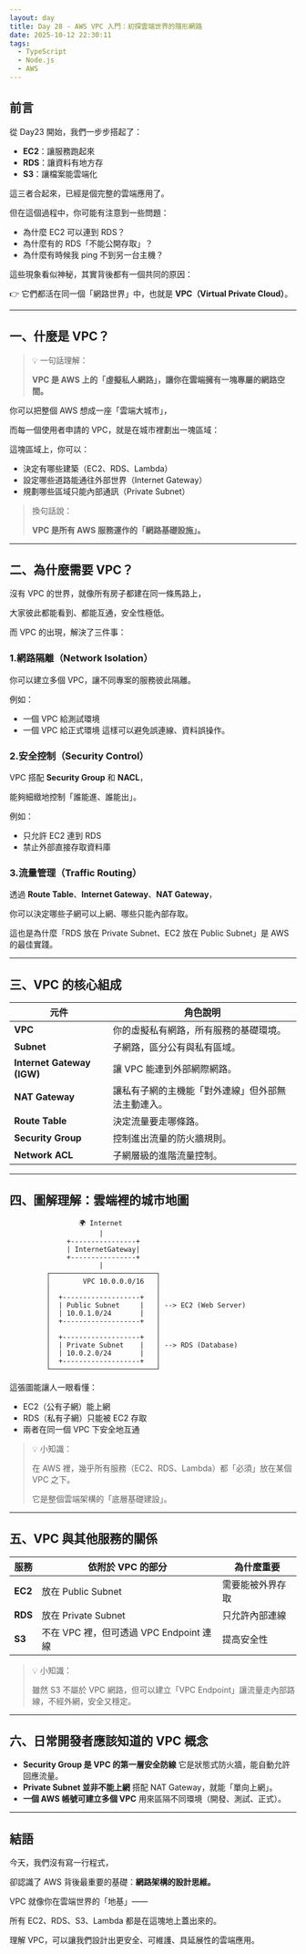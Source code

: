 ```yaml
---
layout: day
title: Day 28 - AWS VPC 入門：初探雲端世界的隱形網路
date: 2025-10-12 22:30:11
tags:
  - TypeScript
  - Node.js
  - AWS
---
```


## 前言

從 Day23 開始，我們一步步搭起了：

- **EC2**：讓服務跑起來
- **RDS**：讓資料有地方存
- **S3**：讓檔案能雲端化

這三者合起來，已經是個完整的雲端應用了。

但在這個過程中，你可能有注意到一些問題：

- 為什麼 EC2 可以連到 RDS？
- 為什麼有的 RDS「不能公開存取」？
- 為什麼有時候我 ping 不到另一台主機？

這些現象看似神秘，其實背後都有一個共同的原因：

👉 它們都活在同一個「網路世界」中，也就是 **VPC（Virtual Private Cloud）**。

<!-- more -->

---

## 一、什麼是 VPC？

> 💡 一句話理解：
>
> **VPC 是 AWS 上的「虛擬私人網路」，讓你在雲端擁有一塊專屬的網路空間。**

你可以把整個 AWS 想成一座「雲端大城市」，

而每一個使用者申請的 VPC，就是在城市裡劃出一塊區域：

這塊區域上，你可以：

- 決定有哪些建築（EC2、RDS、Lambda）
- 設定哪些道路能通往外部世界（Internet Gateway）
- 規劃哪些區域只能內部通訊（Private Subnet）

> 換句話說：
>
> **VPC 是所有 AWS 服務運作的「網路基礎設施」。**

---

## 二、為什麼需要 VPC？

沒有 VPC 的世界，就像所有房子都建在同一條馬路上，

大家彼此都能看到、都能互通，安全性極低。

而 VPC 的出現，解決了三件事：

### 1.網路隔離（Network Isolation）

你可以建立多個 VPC，讓不同專案的服務彼此隔離。

例如：

- 一個 VPC 給測試環境
- 一個 VPC 給正式環境
  這樣可以避免誤連線、資料誤操作。

### 2.安全控制（Security Control）

VPC 搭配 **Security Group** 和 **NACL**，

能夠細緻地控制「誰能進、誰能出」。

例如：

- 只允許 EC2 連到 RDS
- 禁止外部直接存取資料庫

### 3.流量管理（Traffic Routing）

透過 **Route Table**、**Internet Gateway**、**NAT Gateway**，

你可以決定哪些子網可以上網、哪些只能內部存取。

這也是為什麼「RDS 放在 Private Subnet、EC2 放在 Public Subnet」是 AWS 的最佳實踐。

---

## 三、VPC 的核心組成

| 元件                       | 角色說明                                           |
| -------------------------- | -------------------------------------------------- |
| **VPC**                    | 你的虛擬私有網路，所有服務的基礎環境。             |
| **Subnet**                 | 子網路，區分公有與私有區域。                       |
| **Internet Gateway (IGW)** | 讓 VPC 能連到外部網際網路。                        |
| **NAT Gateway**            | 讓私有子網的主機能「對外連線」但外部無法主動連入。 |
| **Route Table**            | 決定流量要走哪條路。                               |
| **Security Group**         | 控制進出流量的防火牆規則。                         |
| **Network ACL**            | 子網層級的進階流量控制。                           |

---

## 四、圖解理解：雲端裡的城市地圖

```
                 🌍 Internet
                      |
              +----------------+
              | InternetGateway|
              +----------------+
                      |
         ┌──────────────────────────┐
         │        VPC 10.0.0.0/16   │
         │                          │
         │  +-------------------+   │
         │  | Public Subnet     |   │ --> EC2 (Web Server)
         │  | 10.0.1.0/24       |   │
         │  +-------------------+   │
         │                          │
         │  +-------------------+   │
         │  | Private Subnet    |   │ --> RDS (Database)
         │  | 10.0.2.0/24       |   │
         │  +-------------------+   │
         └──────────────────────────┘

```

這張圖能讓人一眼看懂：

- EC2（公有子網）能上網
- RDS（私有子網）只能被 EC2 存取
- 兩者在同一個 VPC 下安全地互通

> 💡 小知識：
>
> 在 AWS 裡，幾乎所有服務（EC2、RDS、Lambda）都「必須」放在某個 VPC 之下。
>
> 它是整個雲端架構的「底層基礎建設」。

---

## 五、VPC 與其他服務的關係

| 服務    | 依附於 VPC 的部分                       | 為什麼重要       |
| ------- | --------------------------------------- | ---------------- |
| **EC2** | 放在 Public Subnet                      | 需要能被外界存取 |
| **RDS** | 放在 Private Subnet                     | 只允許內部連線   |
| **S3**  | 不在 VPC 裡，但可透過 VPC Endpoint 連線 | 提高安全性       |

> 💡 小知識：
>
> 雖然 S3 不屬於 VPC 網路，但可以建立「VPC Endpoint」讓流量走內部路線，不經外網，安全又穩定。

---

## 六、日常開發者應該知道的 VPC 概念

- **Security Group 是 VPC 的第一層安全防線**
  它是狀態式防火牆，能自動允許回應流量。
- **Private Subnet 並非不能上網**
  搭配 NAT Gateway，就能「單向上網」。
- **一個 AWS 帳號可建立多個 VPC**
  用來區隔不同環境（開發、測試、正式）。

---

## 結語

今天，我們沒有寫一行程式，

卻認識了 AWS 背後最重要的基礎：**網路架構的設計思維。**

VPC 就像你在雲端世界的「地基」——

所有 EC2、RDS、S3、Lambda 都是在這塊地上蓋出來的。

理解 VPC，可以讓我們設計出更安全、可維護、具延展性的雲端應用。
